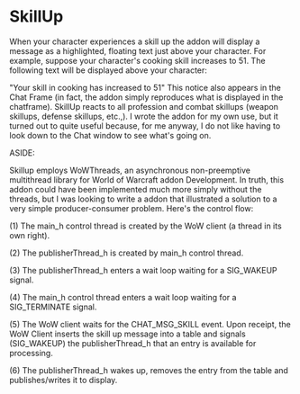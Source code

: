 # SkillUp

When your character experiences a skill up the addon will display a message as a highlighted, floating text just above your character. For example, suppose your character's cooking skill increases to 51. The following text will be displayed above your character:

"Your skill in cooking has increased to 51"
This notice also appears in the Chat Frame (in fact, the addon simply reproduces what is displayed in the chatframe). SkillUp reacts to all profession and combat skillups (weapon skillups, defense skillups, etc.,). I wrote the addon for my own use, but it turned out to quite useful because, for me anyway, I do not like having to look down to the Chat window to see what's going on.

ASIDE:

Skillup employs WoWThreads, an asynchronous non-preemptive multithread library for World of Warcraft addon Development. In truth, this addon could have been implemented much more simply without the threads, but I was looking to write a addon that illustrated a solution to a very simple producer-consumer problem. Here's the control flow: 

(1) The main_h control thread is created by the WoW client (a thread in its own right). 

(2) The publisherThread_h is created by main_h control thread. 

(3) The publisherThread_h enters a wait loop waiting for a SIG_WAKEUP signal. 

(4) The main_h control thread enters a wait loop waiting for a SIG_TERMINATE signal. 

(5) The WoW client waits for the CHAT_MSG_SKILL event. Upon receipt, the WoW Client inserts the skill up message into a table and signals (SIG_WAKEUP) the publisherThread_h that an entry is available for processing. 

(6) The publisherThread_h wakes up, removes the entry from the table and publishes/writes it to display.


